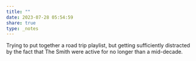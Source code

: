 ```yaml
---
title: ""
date: 2023-07-28 05:54:59
share: true
type: _notes
---
```

Trying to put together a road trip playlist, but getting sufficiently distracted by the fact that The Smith were active for no longer than a mid-decade. 
